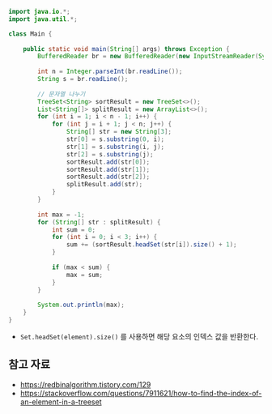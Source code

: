 ```java
import java.io.*;
import java.util.*;

class Main {
	
	public static void main(String[] args) throws Exception {
		BufferedReader br = new BufferedReader(new InputStreamReader(System.in));
		
		int n = Integer.parseInt(br.readLine());
		String s = br.readLine();
		
		// 문자열 나누기
		TreeSet<String> sortResult = new TreeSet<>();
		List<String[]> splitResult = new ArrayList<>();
		for (int i = 1; i < n - 1; i++) {
			for (int j = i + 1; j < n; j++) {
				String[] str = new String[3];
				str[0] = s.substring(0, i);
				str[1] = s.substring(i, j);
				str[2] = s.substring(j);
				sortResult.add(str[0]);
				sortResult.add(str[1]);
				sortResult.add(str[2]);
				splitResult.add(str);
			}
		}
		
		int max = -1;
		for (String[] str : splitResult) {
			int sum = 0;
			for (int i = 0; i < 3; i++) {
				sum += (sortResult.headSet(str[i]).size() + 1);
			}
			
			if (max < sum) {
				max = sum;
			}
		}
		
		System.out.println(max);
	}
}
```

- `Set.headSet(element).size()` 를 사용하면 해당 요소의 인덱스 값을 반환한다.

## 참고 자료

- https://redbinalgorithm.tistory.com/129
- https://stackoverflow.com/questions/7911621/how-to-find-the-index-of-an-element-in-a-treeset